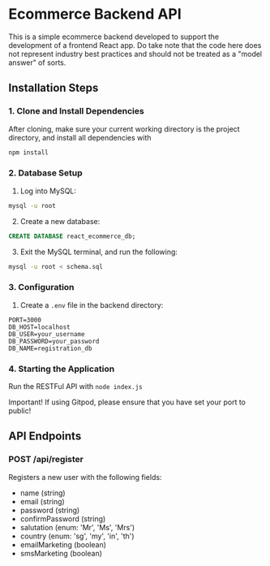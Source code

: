 # Ecommerce Backend API
This is a simple ecommerce backend developed to support the development of a frontend React app.  Do take note that the code here does not represent industry best practices and should not be treated as a "model answer" of sorts.



## Installation Steps

### 1. Clone and Install Dependencies
After cloning, make sure your current working directory is the project directory, and install all dependencies with
```bash
npm install
```

### 2. Database Setup

1. Log into MySQL:
```bash
mysql -u root
```

2. Create a new database:
```sql
CREATE DATABASE react_ecommerce_db;
```

3. Exit the MySQL terminal, and run the following:
```bash
mysql -u root < schema.sql
```

### 3. Configuration

1. Create a `.env` file in the backend directory:

```env
PORT=3000
DB_HOST=localhost
DB_USER=your_username
DB_PASSWORD=your_password
DB_NAME=registration_db
```
### 4. Starting the Application

Run the RESTFul API with `node index.js`

Important! If using Gitpod, please ensure that you have set your port to public!

## API Endpoints

### POST /api/register
Registers a new user with the following fields:
- name (string)
- email (string)
- password (string)
- confirmPassword (string)
- salutation (enum: 'Mr', 'Ms', 'Mrs')
- country (enum: 'sg', 'my', 'in', 'th')
- emailMarketing (boolean)
- smsMarketing (boolean)


